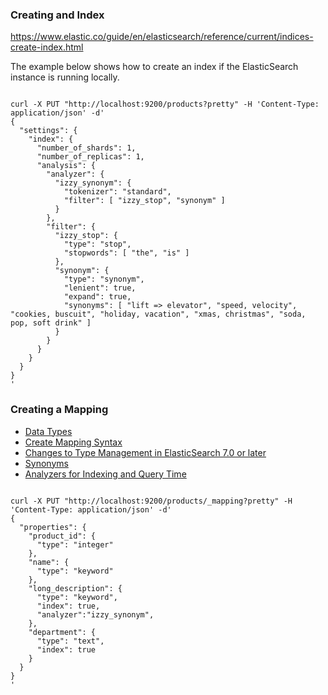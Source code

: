 
### Creating and Index


https://www.elastic.co/guide/en/elasticsearch/reference/current/indices-create-index.html

The example below shows how to create an index if the ElasticSearch instance is running locally.

```shell

curl -X PUT "http://localhost:9200/products?pretty" -H 'Content-Type: application/json' -d'
{
  "settings": {
    "index": {
      "number_of_shards": 1,  
      "number_of_replicas": 1,
	  "analysis": {
        "analyzer": {
          "izzy_synonym": {
            "tokenizer": "standard",
            "filter": [ "izzy_stop", "synonym" ]
          }
        },
        "filter": {
          "izzy_stop": {
            "type": "stop",
            "stopwords": [ "the", "is" ]
          },
          "synonym": {
            "type": "synonym",
            "lenient": true,
            "expand": true,
            "synonyms": [ "lift => elevator", "speed, velocity", "cookies, buscuit", "holiday, vacation", "xmas, christmas", "soda, pop, soft drink" ]
          }
        }
      }
    }
  }
}
'

```


### Creating a Mapping

- [Data Types](https://www.elastic.co/guide/en/elasticsearch/reference/current/mapping-types.html)
- [Create Mapping Syntax](https://www.elastic.co/guide/en/elasticsearch/reference/current/mapping.html)
- [Changes to Type Management in ElasticSearch 7.0 or later](https://www.elastic.co/guide/en/elasticsearch/reference/current/removal-of-types.html)
- [Synonyms](https://www.elastic.co/guide/en/elasticsearch/reference/current/analysis-synonym-tokenfilter.html)
- [Analyzers for Indexing and Query Time](https://www.elastic.co/guide/en/elasticsearch/reference/7.3/analyzer.html)

```shell

curl -X PUT "http://localhost:9200/products/_mapping?pretty" -H 'Content-Type: application/json' -d'
{
  "properties": {
    "product_id": {
      "type": "integer"
    },
    "name": {
      "type": "keyword"
    },
    "long_description": {
      "type": "keyword",
      "index": true,
      "analyzer":"izzy_synonym",
    },
    "department": {
      "type": "text",
      "index": true
    }
  }
}
'

```
